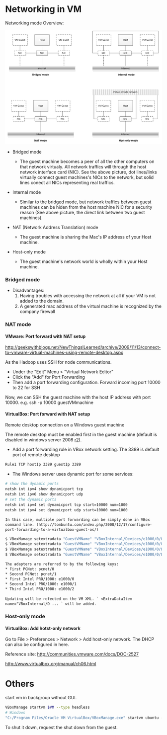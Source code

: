 ---
---


# Networking in VM #

Networking mode Overview:

![images\vm_networking.png](images\vm_networking.png)

* Bridged mode
    + The guest machine becomes a peer of all the other computers on that network virtualy. All network traffics will through the host network interface card (NIC). See the above picture, dot lines/links virtually connect guest machines's NICs to the network, but solid lines conect all NICs representing real traffics.
   
* Internal mode
    + Similar to the bridged mode, but network traffics between guest machines can be hiden from the host machine NIC for a security reason (See above picture, the direct link between two guest machines).

* NAT (Network Address Translation) mode
    + The guest machine is sharing the Mac's IP address of your Host machine.
    
* Host-only mode
    + The guest machine's network world is wholly within your Host machine.



### Bridged mode ###

* Disadvantages:
    1. Having troubles with accessing the network at all if your VM is not added to the domain.
    2. A generated mac address of the virtual machine is recognized by the company firewall


### NAT mode ###

#### VMware: Port forward with NAT setup ####
http://geekswithblogs.net/NewThingsILearned/archive/2009/11/13/connect-to-vmware-virtual-machines-using-remote-desktop.aspx

As the Hadoop uses SSH for node communications.

  * Under the "Edit" Menu > "Virtual Network Editor"
  * Click the "Add" for Port Forwarding
  * Then add a port forwarding configuration. Forward incoming port 10000 to 22 for SSH

Now, we can SSH the guest machine with the host IP address with port 10000.
e.g. ssh -p 10000 guestVMmachine


#### VirtualBox: Port forward with NAT setup ####

Remote desktop connection on a Windows guest machine

The remote desktop must be enabled first in the guest machine (default is disabled in windows server 2008 [r2](https://code.google.com/p/bpaas/source/detail?r=2)).

  * Add a port forwarding rule in VBox network setting. The 3389 is default port of remote desktop
```bash
Rule1 TCP hostIp 3389 guestIp 3389
```

  * The Windows server uses dynamic port for some services:
```bash
# show the dynamic ports
netsh int ipv4 show dynamicport tcp
netsh int ipv6 show dynamicport udp
# set the dynamic ports
netsh int ipv4 set dynamicport tcp start=10000 num=1000
netsh int ipv4 set dynamicport udp start=10000 num=1000
```

    In this case, multiple port forwarding can be simply done in VBox command line. (http://tombuntu.com/index.php/2008/12/17/configure-port-forwarding-to-a-virtualbox-guest-os/)
```bash
$ VBoxManage setextradata "GuestVMName" "VBoxInternal/Devices/e1000/0/LUN#0/AttachedDriver/Config/DescriptiveName/Protocol" TCP
$ VBoxManage setextradata "GuestVMName" "VBoxInternal/Devices/e1000/0/LUN#0/AttachedDriver/Config/DescriptiveName/GuestPort" 100
$ VBoxManage setextradata "GuestVMName" "VBoxInternal/Devices/e1000/0/LUN#0/AttachedDriver/Config/DescriptiveName/HostPort" 100
$ VBoxManage setextradata "GuestVMName" "VBoxInternal/Devices/e1000/0/LUN#0/AttachedDriver/Config/DescriptiveName/PortCount" 40
```

    The adapters are referred to by the following keys:
    * First PCNet: pcnet/0
    * Second PCNet: pcnet/1
    * First Intel PRO/1000: e1000/0
    * Second Intel PRO/1000: e1000/1
    * Third Intel PRO/1000: e1000/2

    Updating will be refected on the VM XML. ` <ExtraDataItem name="VBoxInternal/D ... ` will be added.

### Host-only mode 

#### VirtualBox: Add hotst-only network ####

Go to File > Preferences > Network > Add host-only network. The DHCP can also be configured in here.

Reference site: 
<a href='http://communities.vmware.com/docs/DOC-2527'>http://communities.vmware.com/docs/DOC-2527</a> 

<a href='http://www.virtualbox.org/manual/ch06.html'>http://www.virtualbox.org/manual/ch06.html</a>

# Others
start vm in backgroup without GUI.

```bash
VBoxManage startvm $VM --type headless
# Windows
"C:/Program Files/Oracle VM VirtualBox/VBoxManage.exe" startvm ubuntu --type headless
```

To shut it down, request the shut down from the guest.
